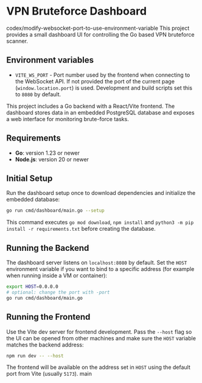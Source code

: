 # VPN Bruteforce Dashboard

 codex/modify-websocket-port-to-use-environment-variable
This project provides a small dashboard UI for controlling the Go based VPN bruteforce scanner.

## Environment variables

- `VITE_WS_PORT` - Port number used by the frontend when connecting to the WebSocket API. If not provided the port of the current page (`window.location.port`) is used. Development and build scripts set this to `8080` by default.

This project includes a Go backend with a React/Vite frontend. The dashboard stores data in an embedded PostgreSQL database and exposes a web interface for monitoring brute-force tasks.

## Requirements

- **Go**: version 1.23 or newer
- **Node.js**: version 20 or newer

## Initial Setup

Run the dashboard setup once to download dependencies and initialize the embedded database:

```bash
go run cmd/dashboard/main.go --setup
```

This command executes `go mod download`, `npm install` and
`python3 -m pip install -r requirements.txt` before creating the database.

## Running the Backend

The dashboard server listens on `localhost:8080` by default. Set the `HOST` environment variable if you want to bind to a specific address (for example when running inside a VM or container):

```bash
export HOST=0.0.0.0
# optional: change the port with -port
go run cmd/dashboard/main.go
```

## Running the Frontend

Use the Vite dev server for frontend development. Pass the `--host` flag so the UI can be opened from other machines and make sure the `HOST` variable matches the backend address:

```bash
npm run dev -- --host
```

The frontend will be available on the address set in `HOST` using the default port from Vite (usually `5173`).
 main